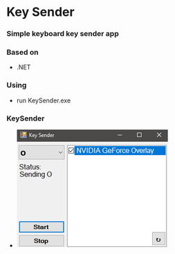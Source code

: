 # Key Sender
 
### Simple keyboard key sender app

### Based on

 - .NET
 
### Using
   
 - run KeySender.exe

###  KeySender

 - ![](https://github.com/VerS7/CSharp-KeySender/blob/master/intro.png)
